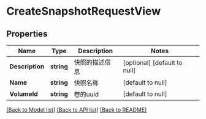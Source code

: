 # CreateSnapshotRequestView

## Properties
Name | Type | Description | Notes
------------ | ------------- | ------------- | -------------
**Description** | **string** | 快照的描述信息 | [optional] [default to null]
**Name** | **string** | 快照名称 | [default to null]
**VolumeId** | **string** | 卷的uuid | [default to null]

[[Back to Model list]](../README.md#documentation-for-models) [[Back to API list]](../README.md#documentation-for-api-endpoints) [[Back to README]](../README.md)


